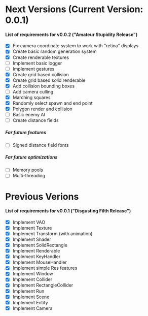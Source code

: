 # Next Versions (Current Version: 0.0.1)

#### List of requirements for v0.0.2 ("Amateur Stupidity Release")

- [X] Fix camera coordinate system to work with "retina" displays
- [X] Create basic random generation system
- [X] Create renderable textures
- [ ] Implement basic logger
- [ ] Implement gestures
- [X] Create grid based collision
- [X] Create grid based solid renderable
- [X] Add collision bounding boxes
- [ ] Add camera culling
- [X] Marching squares
- [X] Randomly select spawn and end point
- [X] Polygon render and collision
- [ ] Basic enemy AI
- [ ] Create distance fields

##### Far future features

- [ ] Signed distance field fonts

##### Far future optimizations

- [ ] Memory pools
- [ ] Multi-threading

# Previous Verions

#### List of requirements for v0.0.1 ("Disgusting Filth Release")

- [X] Implement VAO
- [X] Implement Texture
- [X] Implement Transform (with animation)
- [X] Implement Shader
- [X] Implement SolidRectangle
- [X] Implement Renderable
- [X] Implement KeyHandler
- [X] Implement MouseHandler
- [X] Implement simple Res features
- [X] Implement Window
- [X] Implement Collider
- [X] Implement RectangleCollider
- [X] Implement Run
- [X] Implement Scene
- [X] Implement Entity
- [X] Implement Camera